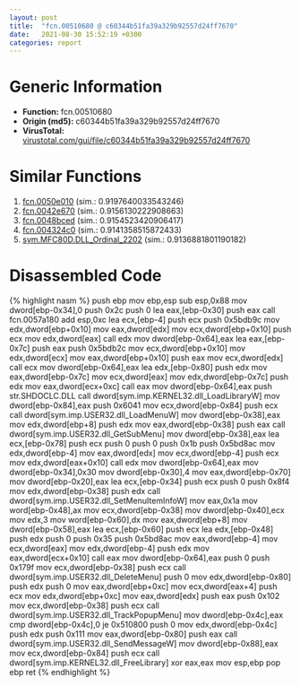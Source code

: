```yaml
---
layout: post
title:  "fcn.00510680 @ c60344b51fa39a329b92557d24ff7670"
date:   2021-08-30 15:52:19 +0300
categories: report
---
```


# Generic Information
- **Function:** fcn.00510680
- **Origin (md5):** c60344b51fa39a329b92557d24ff7670
- **VirusTotal:** [virustotal.com/gui/file/c60344b51fa39a329b92557d24ff7670][virustotal_ref]



# Similar Functions

1. [fcn.0050e010][similar_1_ref] (sim.: 0.9197640033543246)
2. [fcn.0042e670][similar_2_ref] (sim.: 0.9156130222908663)
3. [fcn.0048bced][similar_3_ref] (sim.: 0.9154523420906417)
4. [fcn.004324c0][similar_4_ref] (sim.: 0.9141358515872433)
5. [sym.MFC80D.DLL\_Ordinal\_2202][similar_5_ref] (sim.: 0.9136881801190182)


# Disassembled Code

{% highlight nasm %}
push ebp
mov ebp,esp
sub esp,0x88
mov dword[ebp-0x34],0
push 0x2c
push 0
lea eax,[ebp-0x30]
push eax
call fcn.0057a180
add esp,0xc
lea ecx,[ebp-4]
push ecx
push 0x5bdb9c
mov edx,dword[ebp+0x10]
mov eax,dword[edx]
mov ecx,dword[ebp+0x10]
push ecx
mov edx,dword[eax]
call edx
mov dword[ebp-0x64],eax
lea eax,[ebp-0x7c]
push eax
push 0x5bdb2c
mov ecx,dword[ebp+0x10]
mov edx,dword[ecx]
mov eax,dword[ebp+0x10]
push eax
mov ecx,dword[edx]
call ecx
mov dword[ebp-0x64],eax
lea edx,[ebp-0x80]
push edx
mov eax,dword[ebp-0x7c]
mov ecx,dword[eax]
mov edx,dword[ebp-0x7c]
push edx
mov eax,dword[ecx+0xc]
call eax
mov dword[ebp-0x64],eax
push str.SHDOCLC.DLL
call dword[sym.imp.KERNEL32.dll_LoadLibraryW]
mov dword[ebp-0x84],eax
push 0x6041
mov ecx,dword[ebp-0x84]
push ecx
call dword[sym.imp.USER32.dll_LoadMenuW]
mov dword[ebp-0x38],eax
mov edx,dword[ebp+8]
push edx
mov eax,dword[ebp-0x38]
push eax
call dword[sym.imp.USER32.dll_GetSubMenu]
mov dword[ebp-0x38],eax
lea ecx,[ebp-0x78]
push ecx
push 0
push 0
push 0x1b
push 0x5bd8ac
mov edx,dword[ebp-4]
mov eax,dword[edx]
mov ecx,dword[ebp-4]
push ecx
mov edx,dword[eax+0x10]
call edx
mov dword[ebp-0x64],eax
mov dword[ebp-0x34],0x30
mov dword[ebp-0x30],4
mov eax,dword[ebp-0x70]
mov dword[ebp-0x20],eax
lea ecx,[ebp-0x34]
push ecx
push 0
push 0x8f4
mov edx,dword[ebp-0x38]
push edx
call dword[sym.imp.USER32.dll_SetMenuItemInfoW]
mov eax,0x1a
mov word[ebp-0x48],ax
mov ecx,dword[ebp-0x38]
mov dword[ebp-0x40],ecx
mov edx,3
mov word[ebp-0x60],dx
mov eax,dword[ebp+8]
mov dword[ebp-0x58],eax
lea ecx,[ebp-0x60]
push ecx
lea edx,[ebp-0x48]
push edx
push 0
push 0x35
push 0x5bd8ac
mov eax,dword[ebp-4]
mov ecx,dword[eax]
mov edx,dword[ebp-4]
push edx
mov eax,dword[ecx+0x10]
call eax
mov dword[ebp-0x64],eax
push 0
push 0x179f
mov ecx,dword[ebp-0x38]
push ecx
call dword[sym.imp.USER32.dll_DeleteMenu]
push 0
mov edx,dword[ebp-0x80]
push edx
push 0
mov eax,dword[ebp+0xc]
mov ecx,dword[eax+4]
push ecx
mov edx,dword[ebp+0xc]
mov eax,dword[edx]
push eax
push 0x102
mov ecx,dword[ebp-0x38]
push ecx
call dword[sym.imp.USER32.dll_TrackPopupMenu]
mov dword[ebp-0x4c],eax
cmp dword[ebp-0x4c],0
je 0x510800
push 0
mov edx,dword[ebp-0x4c]
push edx
push 0x111
mov eax,dword[ebp-0x80]
push eax
call dword[sym.imp.USER32.dll_SendMessageW]
mov dword[ebp-0x88],eax
mov ecx,dword[ebp-0x84]
push ecx
call dword[sym.imp.KERNEL32.dll_FreeLibrary]
xor eax,eax
mov esp,ebp
pop ebp
ret 
{% endhighlight %}


[similar_1_ref]: /report/fcn.0050e010@c60344b51fa39a329b92557d24ff7670
[similar_2_ref]: /report/fcn.0042e670@279a61b1e76da49531f1f16fd1102a2d
[similar_3_ref]: /report/fcn.0048bced@d96761eb00d2d97e2b6f5ffffed0b46a
[similar_4_ref]: /report/fcn.004324c0@279a61b1e76da49531f1f16fd1102a2d
[similar_5_ref]: /report/sym.MFC80D.DLL_Ordinal_2202@ebea46c6b17785efc2ebcb24ad99656c
[virustotal_ref]: https://www.virustotal.com/gui/file/c60344b51fa39a329b92557d24ff7670